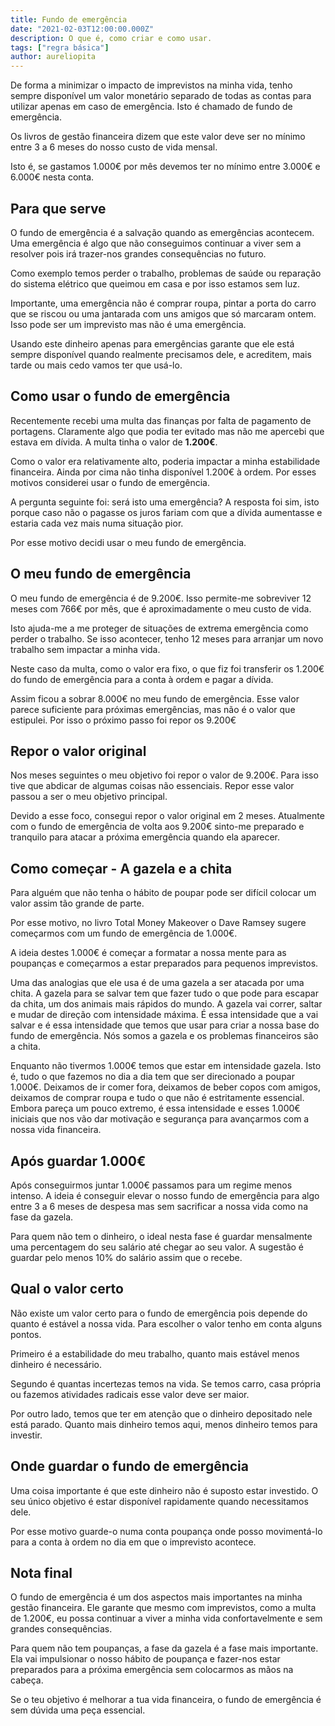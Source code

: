```yaml
---
title: Fundo de emergência
date: "2021-02-03T12:00:00.000Z"
description: O que é, como criar e como usar.
tags: ["regra básica"]
author: aureliopita
---
```


De forma a minimizar o impacto de imprevistos na minha vida, tenho sempre disponível um valor monetário separado de todas as contas para utilizar apenas em caso de emergência. Isto é chamado de fundo de emergência.

Os livros de gestão financeira dizem que este valor deve ser no mínimo entre 3 a 6 meses do nosso custo de vida mensal.

Isto é, se gastamos 1.000€ por mês devemos ter no mínimo entre 3.000€ e 6.000€ nesta conta.

## Para que serve

O fundo de emergência é a salvação quando as emergências acontecem. Uma emergência é algo que não conseguimos continuar a viver sem a resolver pois irá trazer-nos grandes consequências no futuro.

Como exemplo temos perder o trabalho, problemas de saúde ou reparação do sistema elétrico que queimou em casa e por isso estamos sem luz.

Importante, uma emergência não é comprar roupa, pintar a porta do carro que se riscou ou uma jantarada com uns amigos que só marcaram ontem. Isso pode ser um imprevisto mas não é uma emergência.

Usando este dinheiro apenas para emergências garante que ele está sempre disponível quando realmente precisamos dele, e acreditem, mais tarde ou mais cedo vamos ter que usá-lo.

## Como usar o fundo de emergência

Recentemente recebi uma multa das finanças por falta de pagamento de portagens. Claramente algo que podia ter evitado mas não me apercebi que estava em dívida. A multa tinha o valor de **1.200€**.

Como o valor era relativamente alto, poderia impactar a minha estabilidade financeira. Ainda por cima não tinha disponível 1.200€ à ordem. Por esses motivos considerei usar o fundo de emergência.

A pergunta seguinte foi: será isto uma emergência? A resposta foi sim, isto porque caso não o pagasse os juros fariam com que a dívida aumentasse e estaria cada vez mais numa situação pior.

Por esse motivo decidi usar o meu fundo de emergência.

## O meu fundo de emergência

O meu fundo de emergência é de 9.200€. Isso permite-me sobreviver 12 meses com 766€ por mês, que é aproximadamente o meu custo de vida.

Isto ajuda-me a me proteger de situações de extrema emergência como perder o trabalho. Se isso acontecer, tenho 12 meses para arranjar um novo trabalho sem impactar a minha vida.

Neste caso da multa, como o valor era fixo, o que fiz foi transferir os 1.200€ do fundo de emergência para a conta à ordem e pagar a dívida.

Assim ficou a sobrar 8.000€ no meu fundo de emergência. Esse valor parece suficiente para próximas emergências, mas não é o valor que estipulei. Por isso o próximo passo foi repor os 9.200€

## Repor o valor original

Nos meses seguintes o meu objetivo foi repor o valor de 9.200€. Para isso tive que abdicar de algumas coisas não essenciais. Repor esse valor passou a ser o meu objetivo principal.

Devido a esse foco, consegui repor o valor original em 2 meses. Atualmente com o fundo de emergência de volta aos 9.200€ sinto-me preparado e tranquilo para atacar a próxima emergência quando ela aparecer.

## Como começar - A gazela e a chita

Para alguém que não tenha o hábito de poupar pode ser difícil colocar um valor assim tão grande de parte.

Por esse motivo, no livro Total Money Makeover o Dave Ramsey sugere começarmos com um fundo de emergência de 1.000€.

A ideia destes 1.000€ é começar a formatar a nossa mente para as poupanças e começarmos a estar preparados para pequenos imprevistos.

Uma das analogias que ele usa é de uma gazela a ser atacada por uma chita. A gazela para se salvar tem que fazer tudo o que pode para escapar da chita, um dos animais mais rápidos do mundo. A gazela vai correr, saltar e mudar de direção com intensidade máxima. É essa intensidade que a vai salvar e é essa intensidade que temos que usar para criar a nossa base do fundo de emergência. Nós somos a gazela e os problemas financeiros são a chita.

Enquanto não tivermos 1.000€ temos que estar em intensidade gazela. Isto é, tudo o que fazemos no dia a dia tem que ser direcionado a poupar 1.000€. Deixamos de ir comer fora, deixamos de beber copos com amigos, deixamos de comprar roupa e tudo o que não é estritamente essencial. Embora pareça um pouco extremo, é essa intensidade e esses 1.000€ iniciais que nos vão dar motivação e segurança para avançarmos com a nossa vida financeira.

## Após guardar 1.000€

Após conseguirmos juntar 1.000€ passamos para um regime menos intenso. A ideia é conseguir elevar o nosso fundo de emergência para algo entre 3 a 6 meses de despesa mas sem sacrificar a nossa vida como na fase da gazela.

Para quem não tem o dinheiro, o ideal nesta fase é guardar mensalmente uma percentagem do seu salário até chegar ao seu valor. A sugestão é guardar pelo menos 10% do salário assim que o recebe.

## Qual o valor certo

Não existe um valor certo para o fundo de emergência pois depende do quanto é estável a nossa vida. Para escolher o valor tenho em conta alguns pontos.

Primeiro é a estabilidade do meu trabalho, quanto mais estável menos dinheiro é necessário.

Segundo é quantas incertezas temos na vida. Se temos carro, casa própria ou fazemos atividades radicais esse valor deve ser maior.

Por outro lado, temos que ter em atenção que o dinheiro depositado nele está parado. Quanto mais dinheiro temos aqui, menos dinheiro temos para investir.

## Onde guardar o fundo de emergência

Uma coisa importante é que este dinheiro não é suposto estar investido. O seu único objetivo é estar disponível rapidamente quando necessitamos dele.

Por esse motivo guarde-o numa conta poupança onde posso movimentá-lo para a conta à ordem no dia em que o imprevisto acontece.

## Nota final

O fundo de emergência é um dos aspectos mais importantes na minha gestão financeira. Ele garante que mesmo com imprevistos, como a multa de 1.200€, eu possa continuar a viver a minha vida confortavelmente e sem grandes consequências.

Para quem não tem poupanças, a fase da gazela é a fase mais importante. Ela vai impulsionar o nosso hábito de poupança e fazer-nos estar preparados para a próxima emergência sem colocarmos as mãos na cabeça.

Se o teu objetivo é melhorar a tua vida financeira, o fundo de emergência é sem dúvida uma peça essencial.
